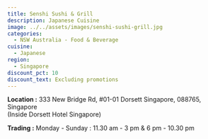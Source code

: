 ```yaml
---
title: Senshi Sushi & Grill
description: Japanese Cuisine
image: ../../assets/images/senshi-sushi-grill.jpg
categories:
  - NSW Australia - Food & Beverage
cuisine:
  - Japanese
region:
  - Singapore
discount_pct: 10
discount_text: Excluding promotions
---
```

**Location :** 333 New Bridge Rd, #01-01 Dorsett Singapore, 088765, Singapore\
(Inside Dorsett Hotel Singapore)

**Trading :** Monday - Sunday : 11.30 am - 3 pm & 6 pm - 10.30 pm

